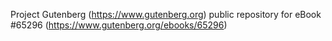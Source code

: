 Project Gutenberg (https://www.gutenberg.org) public repository for
eBook #65296 (https://www.gutenberg.org/ebooks/65296)
